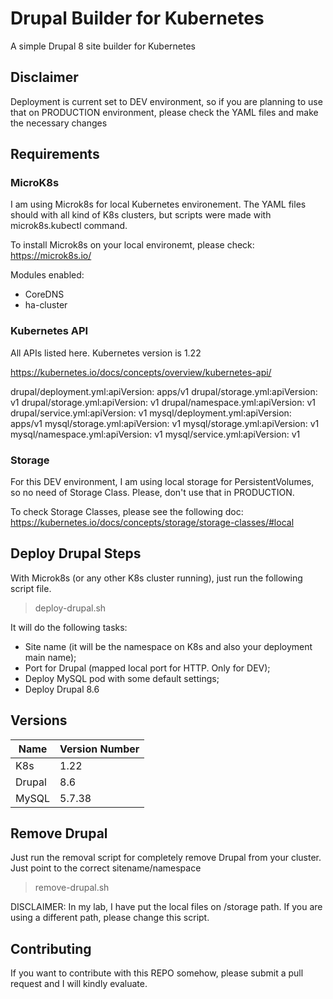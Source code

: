 # Drupal Builder for Kubernetes

A simple Drupal 8 site builder for Kubernetes

## Disclaimer

Deployment is current set to DEV environment, so if you are planning to use that on PRODUCTION environment, please check the YAML files and make the necessary changes

## Requirements

### MicroK8s

I am using Microk8s for local Kubernetes environement. The YAML files should with all kind of K8s clusters, but scripts were made with microk8s.kubectl command.

To install Microk8s on your local environemt, please check: https://microk8s.io/

Modules enabled:

+ CoreDNS
+ ha-cluster

### Kubernetes API

All APIs listed here. Kubernetes version is 1.22

https://kubernetes.io/docs/concepts/overview/kubernetes-api/

drupal/deployment.yml:apiVersion: apps/v1
drupal/storage.yml:apiVersion: v1
drupal/storage.yml:apiVersion: v1
drupal/namespace.yml:apiVersion: v1
drupal/service.yml:apiVersion: v1
mysql/deployment.yml:apiVersion: apps/v1
mysql/storage.yml:apiVersion: v1
mysql/storage.yml:apiVersion: v1
mysql/namespace.yml:apiVersion: v1
mysql/service.yml:apiVersion: v1

### Storage

For this DEV environment, I am using local storage for PersistentVolumes, so no need of Storage Class. Please, don't use that in PRODUCTION.

To check Storage Classes, please see the following doc: https://kubernetes.io/docs/concepts/storage/storage-classes/#local

## Deploy Drupal Steps

With Microk8s (or any other K8s cluster running), just run the following script file.

> deploy-drupal.sh

It will do the following tasks:

- Site name (it will be the namespace on K8s and also your deployment main name);
- Port for Drupal (mapped local port for HTTP. Only for DEV);
- Deploy MySQL pod with some default settings;
- Deploy Drupal 8.6

## Versions

|Name |Version Number|
|-----|--------|
|K8s  | 1.22    |
|Drupal | 8.6   |
|MySQL | 5.7.38 |

## Remove Drupal

Just run the removal script for completely remove Drupal from your cluster. Just point to the correct sitename/namespace

> remove-drupal.sh

DISCLAIMER: In my lab, I have put the local files on /storage path. If you are using a different path, please change this script.

## Contributing

If you want to contribute with this REPO somehow, please submit a pull request and I will kindly evaluate.